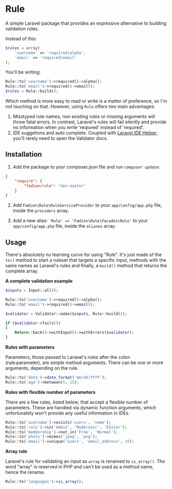 # Rule

A simple Laravel package that provides an expressive alternative to building validation rules.

Instead of this:

```php
$rules = array(
    'username' => 'required|alpha',
    'email' => 'required|email'
);
```

You'll be writing:

```php
Rule::to('username')->required()->alpha();
Rule::to('email')->required()->email();
$rules = Rule::build();
```

Which method is more easy to read or write is a matter of preference, so I'm not touching on that. However, using `Rule` offers two main advantages:

1. Misstyped rule names, non existing rules or missing arguments will throw fatal errors. In contrast, Laravel's rules will fail silently and provide no information when you write 'reqiured' instead of 'required'.
2. IDE suggetions and auto complete. Coupled with [Laravel IDE Helper](https://github.com/barryvdh/laravel-ide-helper), you'll rarely need to open the Validator docs.

## Installation

1. Add the package to your composer.json file and run `composer update`:

```json
{
    "require": {
        "fadion/rule": "dev-master"
    }
}
```

2. Add `Fadion\Rule\RuleServiceProvider` to your `app/config/app.php` file, inside the `providers` array.

3. Add a new alias: `'Rule' => 'Fadion\Rule\Facades\Rule'` to your `app/config/app.php` file, inside the `aliases` array.

## Usage

There's absolutely no learning curve for using "Rule". It's just made of the `to()` method to start a ruleset that targets a specific input, methods with the same names as Laravel's rules and finally, a `build()` method that returns the complete array.

**A complete validation example**

```php
$inputs = Input::all();

Rule::to('username')->required()->alpha();
Rule::to('email')->required()->email();

$validator = Validator::make($inputs, Rule::build());

if ($validator->fails())
{
    Return::back()->withInput()->withErrors($validator);
}
```

**Rules with parameters**

Parameters, those passed to Laravel's rules after the colon (rule:parameter), are simple method arguments. There can be one or more arguments, depending on the rule.

```php
Rule::to('date')->date_format('mm/dd/YYYY');
Rule::to('age')->between(5, 15);
```

**Rules with flexible number of parameters**

There are a few rules, listed below, that accept a flexible number of parameters. These are handled via dynamic function arguments, which unfortunately won't provide any useful information in IDEs.

```php
Rule::to('username')->exists('users', 'name');
Rule::to('role')->in('Admin', 'Moderator', 'Editor');
Rule::to('membership')->not_in('Free', 'Normal');
Rule::to('photo')->mimes('jpeg', 'png');
Rule::to('email')->unique('users', 'email_address', 10);
```

**Array rule**

Laravel's rule for validating an input as `array` is renamed to `is_array()`. The word "array" is reserved in PHP and can't be used as a method name, hence the rename.

```php
Rule::to('languages')->is_array();
```
